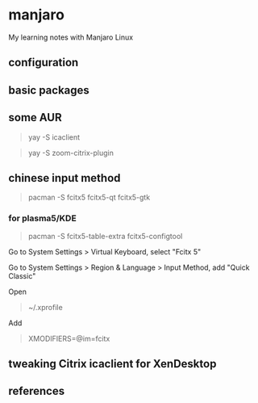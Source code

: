 # manjaro
My learning notes with Manjaro Linux

## configuration

## basic packages

## some AUR
> yay -S icaclient

> yay -S zoom-citrix-plugin

## chinese input method
> pacman -S fcitx5 fcitx5-qt fcitx5-gtk

### for plasma5/KDE
> pacman -S fcitx5-table-extra fcitx5-configtool

Go to System Settings > Virtual Keyboard, select "Fcitx 5"

Go to System Settings > Region & Language > Input Method, add "Quick Classic"

Open
> ~/.xprofile

Add
> XMODIFIERS=@im=fcitx


## tweaking Citrix icaclient for XenDesktop

## references

